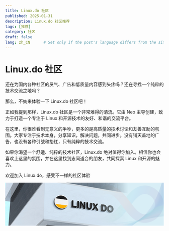 ```yaml
---
title: Linux.do 社区
published: 2025-01-31
description: Linux.do 社区推荐
tags: [推荐]
category: 社区
draft: false
lang: zh_CN      # Set only if the post's language differs from the site's language in `config.ts`
---
```

# Linux.do 社区

还在为国内各种社区的戾气、广告和低质量内容感到头疼吗？还在寻找一个纯粹的技术交流之地吗？

那么，不妨来体验一下 Linux.do 社区吧！

正如我提到那样，Linux.do 社区是一个非常难得的清流。它由 Neo 主导创建，致力于打造一个专注于 Linux 和开源技术的友好、和谐的交流平台。

在这里，你很难看到无意义的争吵，更多的是高质量的技术讨论和友善互助的氛围。大家专注于技术本身，分享知识，解决问题，共同进步。没有铺天盖地的广告，也没有各种引战和抬杠，只有纯粹的技术交流。

如果你渴望一个舒适、纯粹的技术社区，Linux.do 绝对值得你加入。相信你也会喜欢上这里的氛围，并在这里找到志同道合的朋友，共同探索 Linux 和开源的魅力。

欢迎加入 Linux.do，感受不一样的社区体验


![alt text](./Linux.do.png)
